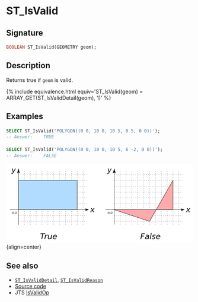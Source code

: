 # ST_IsValid

## Signature

```sql
BOOLEAN ST_IsValid(GEOMETRY geom);
```

## Description

Returns true if `geom` is valid.

{% include equivalence.html equiv='ST_IsValid(geom) = ARRAY_GET(ST_IsValidDetail(geom), 1)' %}

## Examples

```sql
SELECT ST_IsValid('POLYGON((0 0, 10 0, 10 5, 0 5, 0 0))');
-- Answer:    TRUE

SELECT ST_IsValid('POLYGON((0 0, 10 0, 10 5, 6 -2, 0 0))');
-- Answer:    FALSE
```

![](./ST_IsValid.png){align=center}

## See also

* [`ST_IsValidDetail`](../ST_IsValidDetail),
  [`ST_IsValidReason`](../ST_IsValidReason)
* <a href="https://github.com/orbisgis/h2gis/blob/master/h2gis-functions/src/main/java/org/h2gis/functions/spatial/properties/ST_IsValid.java" target="_blank">Source code</a>
* JTS [IsValidOp][jts]

[jts]: http://tsusiatsoftware.net/jts/javadoc/com/vividsolutions/jts/operation/valid/IsValidOp.html
